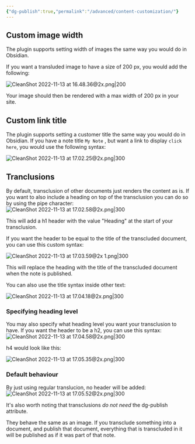 ```yaml
---
{"dg-publish":true,"permalink":"/advanced/content-customization/"}
---
```



## Custom image width
The plugin supports setting width of images the same way you would do in Obsidian.

If you want a transluded image to have a size of 200 px, you would add the following:

![CleanShot 2022-11-13 at 16.48.36@2x.png|200](/img/user/img/CleanShot%202022-11-13%20at%2016.48.36@2x.png)

Your image should then be rendered with a max width of 200 px in your site. 

## Custom link title
The plugin supports setting a customer title the same way you would do in Obsidian.
If you have a note title `My Note` , but want a link to display `click here`, you would use the following syntax:

![CleanShot 2022-11-13 at 17.02.25@2x.png|300](/img/user/img/CleanShot%202022-11-13%20at%2017.02.25@2x.png)

## Tranclusions

By default, transclusion of other documents just renders the content as is. If you want to also include a heading on top of the transclusion you can do so by using the pipe character:
![CleanShot 2022-11-13 at 17.02.58@2x.png|300](/img/user/img/CleanShot%202022-11-13%20at%2017.02.58@2x.png)

This will add a h1 header with the value "Heading" at the start of your transclusion.

If you want the header to be equal to the title of the transcluded document, you can use this custom syntax:

![CleanShot 2022-11-13 at 17.03.59@2x 1.png|300](/img/user/img/CleanShot%202022-11-13%20at%2017.03.59@2x%201.png)

This will replace the heading with the title of the transcluded document when the note is published.

You can also use the title syntax inside other text:

![CleanShot 2022-11-13 at 17.04.18@2x.png|300](/img/user/img/CleanShot%202022-11-13%20at%2017.04.18@2x.png)


### Specifying heading level

You may also specify what heading level you want your transclusion to have. If you want the header to be a h2, you can use this syntax:
![CleanShot 2022-11-13 at 17.04.58@2x.png|300](/img/user/img/CleanShot%202022-11-13%20at%2017.04.58@2x.png)

h4 would look like this:

![CleanShot 2022-11-13 at 17.05.35@2x.png|300](/img/user/img/CleanShot%202022-11-13%20at%2017.05.35@2x.png)

### Default behaviour

By just using regular translucion, no header will be added:
![CleanShot 2022-11-13 at 17.05.52@2x.png|300](/img/user/img/CleanShot%202022-11-13%20at%2017.05.52@2x.png)

It's also worth noting that transclusions _do not need_ the dg-publish attribute. 

They behave the same as an image. If you transclude something into a document, and publish that document, everything that is transcluded in it will be published as if it was part of that note.

